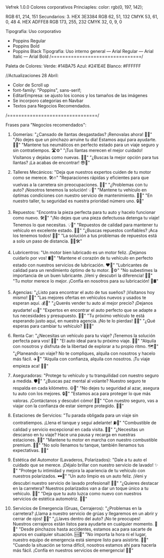 Vefrek 1.0.0
Colores corporativos
Princiaples:
color: rgb(0, 197, 142);

RGB 61, 214, 151
Secundarios: 3. HEX 3E3384
RGB 62, 51, 132
CMYK 53, 61, 0, 48 4. HEX ADFFE8
RGB 173, 255, 232
CMYK 32, 0, 9, 0

Tipografía: Uso corporativo

- Poppins Regular
- Poppins Bold
- Poppins Black
  Tipografía: Uso interno general
  — Arial Regular
  — Arial Italic
  — Arial Bold
  /================================/

Paleta de Colores:
Verde: #14BA75
Azul: #241E4E
Blanco: #FFFFFF

//Actualizaciones 28 Abril:

- Color de Scroll up
- font-family: "Poppins", sans-serif;
- EditarEmpresa: se ajusto los iconos y los tamaños de las imágenes
- Se incorporo categorias en Navbar
- Textos para Negocios Recomendados.

/================================/

Frases para "Negocios recomendados":

1. Gomerías:
   "¿Cansado de llantas desgastadas? ¡Renovalas ahora! 🚗💨"
   "¡No dejes que un pinchazo arruine tu día! Estamos aquí para ayudarte. 🔧🔩"
   "Mantene tus neumáticos en perfecto estado para un viaje seguro y sin contratiempos. 🛣️⚙️"
   "¡Tus llantas merecen el mejor cuidado! Visítanos y dejalas como nuevas. 💪🔧"
   "¿Buscas la mejor opción para tus llantas? ¡La acabas de encontrar! 😎🚗"

2. Talleres Mecánicos:
   "Deja que nuestros expertos cuiden de tu motor como se merece. 🛠️🔥"
   "Reparaciones rápidas y eficientes para que vuelvas a la carretera sin preocupaciones. 🚗💨"
   "¿Problemas con tu auto? ¡Nosotros tenemos la solución! 💡🔧"
   "Mantene tu vehículo en óptimas condiciones con nuestro servicio de mantenimiento. 🚗✨"
   "En nuestro taller, tu seguridad es nuestra prioridad número uno. 🔒🔧"

3. Repuestos:
   "Encontra la pieza perfecta para tu auto y hacelo funcionar como nuevo. 🛠️🔩"
   "¡No dejes que una pieza defectuosa detenga tu viaje! Tenemos lo que necesitas. 💡🚗"
   "Repuestos de calidad para mantener tu vehículo en excelente estado. 🔧✨"
   "¿Buscas repuestos confiables? ¡Aca los tenemos todos! 💪🚗"
   "La solución a tus problemas de repuestos está a solo un paso de distancia. 🏃‍♂️🛠️"

4. Lubricentros:
   "Un motor bien lubricado es un motor feliz. ¡Dejanos cuidarlo por vos! 🛢️🚗"
   "Mantene el corazón de tu vehículo en perfecto estado con nuestros servicios de lubricación. ❤️🔧"
   "Lubricantes de calidad para un rendimiento óptimo de tu motor. 💪⚙️"
   "No subestimes la importancia de un buen lubricante. ¡Veni y descubri la diferencia! 🌟🔩"
   "Tu motor merece lo mejor. ¡Confía en nosotros para su lubricación! 🚀🛢️"

5. Agencias:
   "¿Listo para encontrar el auto de tus sueños? ¡Visítanos hoy mismo! 🚗💫"
   "Las mejores ofertas en vehículos nuevos y usados te esperan aquí. 💰🔑"
   "¿Querés vender tu auto al mejor precio? ¡Dejanos ayudarte! 💵🚗"
   "Expertos en encontrar el auto perfecto que se adapte a tus necesidades y presupuesto. 🎯🚙"
   "Tu próximo vehículo te está esperando justo aquí, en nuestra agencia. ¡No te lo pierdas! 🌟🚗"
   "¿Qué esperas para cambiar tu vehículo? 🏃‍♀️🎉"

6. Renta Car:
   "¿Necesitas un vehículo para tu viaje? ¡Tenemos la solución perfecta para vos! 🚗✨"
   "El auto ideal para tu próximo viaje. 🌄🚙"
   "Alquila con nosotros y disfruta de la libertad de explorar a tu propio ritmo. 🗺️🚗"
   "¿Planeando un viaje? No te compliques, alquila con nosotros y hacelo más fácil. ✈️🚗"
   "Alquila con confianza, alquila con nosotros. ¡Tu viaje empieza aca! 🌟🚗"

7. Aseguradoras:
   "Protege tu vehículo y tu tranquilidad con nuestro seguro a medida. 🛡️🚗"
   "¿Buscas paz mental al volante? Nuestro seguro te respalda en cada kilómetro. ☮️🚗"
   "No dejes tu seguridad al azar, asegura tu auto con los mejores. 🔒🚗"
   "Estamos aca para proteger lo que más valoras. ¡Contáctanos y descubri cómo! 💼🚗"
   "Con nuestro seguro, vas a viajar con la confianza de estar siempre protegido. 🌟🚗"

8. Estaciones de Servicios:
   "Tu parada obligada para un viaje sin contratiempos. ¡Llena el tanque y seguí adelante! ⛽🚗"
   "Combustible de calidad y servicio excepcional en cada visita. 🌟⛽"
   "¿Necesitas un descanso en tu viaje? Hace una pausa y recarga en nuestras estaciones. 🚦⛽"
   "Mantene tu motor en marcha con nuestro combustible premium. 🚀⛽"
   "No solo llenamos tu tanque, también llenamos tus expectativas. 🎉⛽"

9. Estética del Automotor (Lavaderos, Polarizados):
   "Dale a tu auto el cuidado que se merece. ¡Déjalo brillar con nuestro servicio de lavado! ✨🚗"
   "Protege tu intimidad y mejora la apariencia de tu vehículo con nuestros polarizados. 🕶️🚗"
   "Un auto limpio es un auto feliz. ¡Veni y descubri nuestro servicio de lavado profesional! 🌟🚿"
   "¿Quieres destacar en la carretera? Nuestros polarizados van a dar un toque único a tu vehículo. 🔆🚗"
   "Deja que tu auto luzca como nuevo con nuestros servicios de estética automotriz. 💫🚗"

10. Servicios de Emergencia (Gruas, Cerrajeros):
    "¿Problemas en la carretera? ¡Llama a nuestro servicio de grúas y llegaremos en un abrir y cerrar de ojos! 🚨🚗"
    "¿Llaves dentro del auto? ¡No te preocupes! Nuestros cerrajeros están listos para ayudarte en cualquier momento. 🔑🚗"
    "Desde pinchazos hasta accidentes, estamos aca para sacarte de apuros en cualquier situación. 🆘🚗"
    "No importa la hora ni el lugar, nuestro equipo de emergencia está siempre listo para asistirte. 🌟🚗"
    "Cuando la situación se torna difícil, nosotros estamos ahí para hacerla más fácil. ¡Confía en nuestros servicios de emergencia! 💪🚗"
